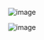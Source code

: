 


![image](https://github.com/user-attachments/assets/9c11fd20-49cc-446b-b4bc-bb0754656f97)


![image](https://github.com/user-attachments/assets/607b386f-3f9d-4799-9eba-c4542e635f0a)
